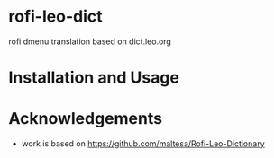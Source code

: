 # rofi-leo-dict

rofi dmenu translation based on dict.leo.org

# Installation and Usage

# Acknowledgements

- work is based on https://github.com/maltesa/Rofi-Leo-Dictionary
